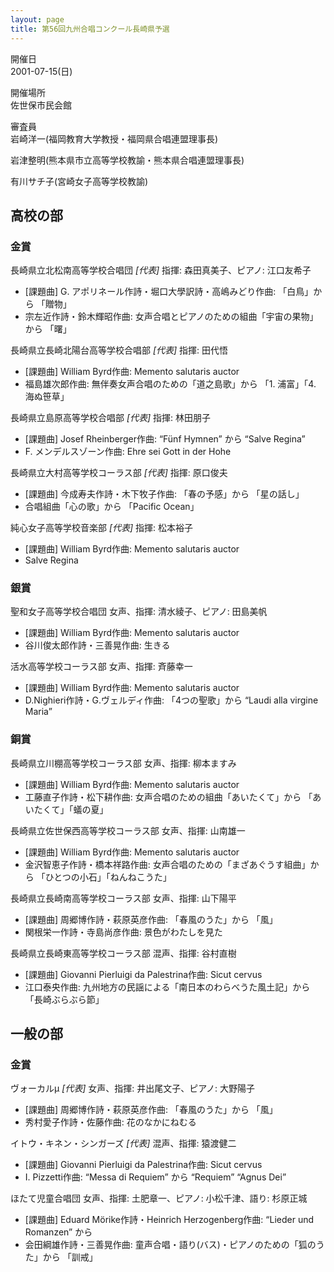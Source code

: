 ```yaml
---
layout: page
title: 第56回九州合唱コンクール長崎県予選
---
```

開催日  
2001-07-15(日)

開催場所  
佐世保市民会館

審査員  
岩崎洋一(福岡教育大学教授・福岡県合唱連盟理事長)

岩津整明(熊本県市立高等学校教諭・熊本県合唱連盟理事長)

有川サチ子(宮崎女子高等学校教諭)

高校の部
--------

### 金賞

<span class="choir-name">長崎県立北松南高等学校合唱団</span> *\[代表\]*
指揮: 森田真美子、ピアノ: 江口友希子

-   \[課題曲\] G. アポリネール作詩・堀口大學訳詩・高嶋みどり作曲: 「白鳥」から 「贈物」
-   宗左近作詩・鈴木輝昭作曲: 女声合唱とピアノのための組曲「宇宙の果物」から 「曙」

<span class="choir-name">長崎県立長崎北陽台高等学校合唱部</span> *\[代表\]*
指揮: 田代悟

-   \[課題曲\] William Byrd作曲: Memento salutaris auctor
-   福島雄次郎作曲: 無伴奏女声合唱のための「道之島歌」から 「1. 浦富」「4. 海ぬ笹草」

<span class="choir-name">長崎県立島原高等学校合唱部</span> *\[代表\]*
指揮: 林田朋子

-   \[課題曲\] Josef Rheinberger作曲: “Fünf Hymnen” から “Salve Regina”
-   F. メンデルスゾーン作曲: Ehre sei Gott in der Hohe

<span class="choir-name">長崎県立大村高等学校コーラス部</span> *\[代表\]*
指揮: 原口俊夫

-   \[課題曲\] 今成寿夫作詩・木下牧子作曲: 「春の予感」から 「星の話し」
-   合唱組曲「心の歌」から 「Pacific Ocean」

<span class="choir-name">純心女子高等学校音楽部</span> *\[代表\]*
指揮: 松本裕子

-   \[課題曲\] William Byrd作曲: Memento salutaris auctor
-   Salve Regina

### 銀賞

<span class="choir-name">聖和女子高等学校合唱団</span>
女声、指揮: 清水綾子、ピアノ: 田島美帆

-   \[課題曲\] William Byrd作曲: Memento salutaris auctor
-   谷川俊太郎作詩・三善晃作曲: 生きる

<span class="choir-name">活水高等学校コーラス部</span>
女声、指揮: 斉藤幸一

-   \[課題曲\] William Byrd作曲: Memento salutaris auctor
-   D.Nighieri作詩・G.ヴェルディ作曲: 「4つの聖歌」から “Laudi alla virgine Maria”

### 銅賞

<span class="choir-name">長崎県立川棚高等学校コーラス部</span>
女声、指揮: 柳本ますみ

-   \[課題曲\] William Byrd作曲: Memento salutaris auctor
-   工藤直子作詩・松下耕作曲: 女声合唱のための組曲「あいたくて」から 「あいたくて」「蟻の夏」

<span class="choir-name">長崎県立佐世保西高等学校コーラス部</span>
女声、指揮: 山南雄一

-   \[課題曲\] William Byrd作曲: Memento salutaris auctor
-   金沢智恵子作詩・橋本祥路作曲: 女声合唱のための「まざあぐうす組曲」から 「ひとつの小石」「ねんねこうた」

<span class="choir-name">長崎県立長崎南高等学校コーラス部</span>
女声、指揮: 山下陽平

-   \[課題曲\] 周郷博作詩・萩原英彦作曲: 「春風のうた」から 「風」
-   関根栄一作詩・寺島尚彦作曲: 景色がわたしを見た

<span class="choir-name">長崎県立長崎東高等学校コーラス部</span>
混声、指揮: 谷村直樹

-   \[課題曲\] Giovanni Pierluigi da Palestrina作曲: Sicut cervus
-   江口泰央作曲: 九州地方の民謡による「南日本のわらべうた風土記」から 「長崎ぶらぶら節」

一般の部
--------

### 金賞

<span class="choir-name">ヴォーカルμ</span> *\[代表\]*
女声、指揮: 井出尾文子、ピアノ: 大野陽子

-   \[課題曲\] 周郷博作詩・萩原英彦作曲: 「春風のうた」から 「風」
-   秀村愛子作詩・佐藤作曲: 花のなかにねむる

<span class="choir-name">イトウ・キネン・シンガーズ</span> *\[代表\]*
混声、指揮: 猿渡健二

-   \[課題曲\] Giovanni Pierluigi da Palestrina作曲: Sicut cervus
-   I. Pizzetti作曲: “Messa di Requiem” から “Requiem” “Agnus Dei”

<span class="choir-name">ほたて児童合唱団</span>
女声、指揮: 土肥章一、ピアノ: 小松千津、語り: 杉原正城

-   \[課題曲\] Eduard Mörike作詩・Heinrich Herzogenberg作曲: “Lieder und Romanzen” から
-   会田綱雄作詩・三善晃作曲: 童声合唱・語り(バス)・ピアノのための「狐のうた」から 「訓戒」
